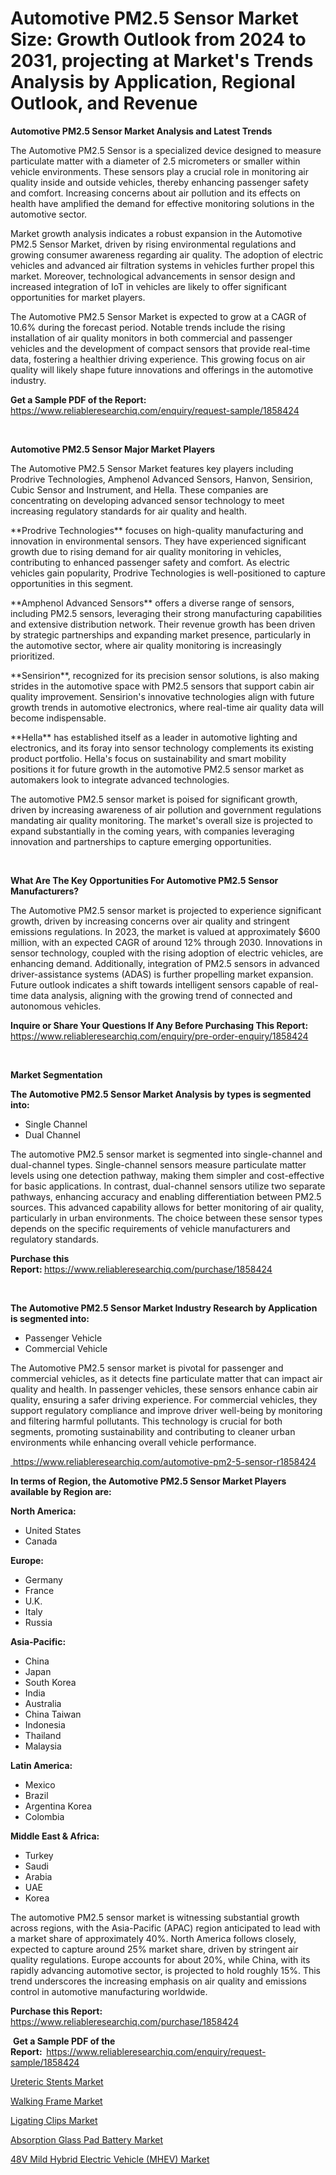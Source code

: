 <p><h1>Automotive PM2.5 Sensor Market Size: Growth Outlook from 2024 to 2031, projecting at Market's Trends Analysis by Application, Regional Outlook, and Revenue</h1></p><p><strong>Automotive PM2.5 Sensor Market Analysis and Latest Trends</strong></p>
<p><p>The Automotive PM2.5 Sensor is a specialized device designed to measure particulate matter with a diameter of 2.5 micrometers or smaller within vehicle environments. These sensors play a crucial role in monitoring air quality inside and outside vehicles, thereby enhancing passenger safety and comfort. Increasing concerns about air pollution and its effects on health have amplified the demand for effective monitoring solutions in the automotive sector.</p><p>Market growth analysis indicates a robust expansion in the Automotive PM2.5 Sensor Market, driven by rising environmental regulations and growing consumer awareness regarding air quality. The adoption of electric vehicles and advanced air filtration systems in vehicles further propel this market. Moreover, technological advancements in sensor design and increased integration of IoT in vehicles are likely to offer significant opportunities for market players.</p><p>The Automotive PM2.5 Sensor Market is expected to grow at a CAGR of 10.6% during the forecast period. Notable trends include the rising installation of air quality monitors in both commercial and passenger vehicles and the development of compact sensors that provide real-time data, fostering a healthier driving experience. This growing focus on air quality will likely shape future innovations and offerings in the automotive industry.</p></p>
<p><strong>Get a Sample PDF of the Report:&nbsp;</strong> <a href="https://www.reliableresearchiq.com/enquiry/request-sample/1858424?utm_campaign=1106&utm_medium=2&utm_source=Github&utm_content=ia&utm_term=04112024&utm_id=automotive-pm25-sensor">https://www.reliableresearchiq.com/enquiry/request-sample/1858424</a></p>
<p>&nbsp;</p>
<p><strong>Automotive PM2.5 Sensor Major Market Players</strong></p>
<p><p>The Automotive PM2.5 Sensor Market features key players including Prodrive Technologies, Amphenol Advanced Sensors, Hanvon, Sensirion, Cubic Sensor and Instrument, and Hella. These companies are concentrating on developing advanced sensor technology to meet increasing regulatory standards for air quality and health.</p><p>**Prodrive Technologies** focuses on high-quality manufacturing and innovation in environmental sensors. They have experienced significant growth due to rising demand for air quality monitoring in vehicles, contributing to enhanced passenger safety and comfort. As electric vehicles gain popularity, Prodrive Technologies is well-positioned to capture opportunities in this segment.</p><p>**Amphenol Advanced Sensors** offers a diverse range of sensors, including PM2.5 sensors, leveraging their strong manufacturing capabilities and extensive distribution network. Their revenue growth has been driven by strategic partnerships and expanding market presence, particularly in the automotive sector, where air quality monitoring is increasingly prioritized.</p><p>**Sensirion**, recognized for its precision sensor solutions, is also making strides in the automotive space with PM2.5 sensors that support cabin air quality improvement. Sensirion's innovative technologies align with future growth trends in automotive electronics, where real-time air quality data will become indispensable.</p><p>**Hella** has established itself as a leader in automotive lighting and electronics, and its foray into sensor technology complements its existing product portfolio. Hella's focus on sustainability and smart mobility positions it for future growth in the automotive PM2.5 sensor market as automakers look to integrate advanced technologies.</p><p>The automotive PM2.5 sensor market is poised for significant growth, driven by increasing awareness of air pollution and government regulations mandating air quality monitoring. The market's overall size is projected to expand substantially in the coming years, with companies leveraging innovation and partnerships to capture emerging opportunities.</p></p>
<p>&nbsp;</p>
<p><strong>What Are The Key Opportunities For Automotive PM2.5 Sensor Manufacturers?</strong></p>
<p><p>The Automotive PM2.5 sensor market is projected to experience significant growth, driven by increasing concerns over air quality and stringent emissions regulations. In 2023, the market is valued at approximately $600 million, with an expected CAGR of around 12% through 2030. Innovations in sensor technology, coupled with the rising adoption of electric vehicles, are enhancing demand. Additionally, integration of PM2.5 sensors in advanced driver-assistance systems (ADAS) is further propelling market expansion. Future outlook indicates a shift towards intelligent sensors capable of real-time data analysis, aligning with the growing trend of connected and autonomous vehicles.</p></p>
<p><strong>Inquire or Share Your Questions If Any Before Purchasing This Report:</strong> <a href="https://www.reliableresearchiq.com/enquiry/pre-order-enquiry/1858424?utm_campaign=1106&utm_medium=2&utm_source=Github&utm_content=ia&utm_term=04112024&utm_id=automotive-pm25-sensor">https://www.reliableresearchiq.com/enquiry/pre-order-enquiry/1858424</a></p>
<p>&nbsp;</p>
<p><strong>Market Segmentation</strong></p>
<p><strong>The Automotive PM2.5 Sensor Market Analysis by types is segmented into:</strong></p>
<p><ul><li>Single Channel</li><li>Dual Channel</li></ul></p>
<p><p>The automotive PM2.5 sensor market is segmented into single-channel and dual-channel types. Single-channel sensors measure particulate matter levels using one detection pathway, making them simpler and cost-effective for basic applications. In contrast, dual-channel sensors utilize two separate pathways, enhancing accuracy and enabling differentiation between PM2.5 sources. This advanced capability allows for better monitoring of air quality, particularly in urban environments. The choice between these sensor types depends on the specific requirements of vehicle manufacturers and regulatory standards.</p></p>
<p><strong>Purchase this Report:&nbsp;</strong><a href="https://www.reliableresearchiq.com/purchase/1858424?utm_campaign=1106&utm_medium=2&utm_source=Github&utm_content=ia&utm_term=04112024&utm_id=automotive-pm25-sensor">https://www.reliableresearchiq.com/purchase/1858424</a></p>
<p>&nbsp;</p>
<p><strong>The Automotive PM2.5 Sensor Market Industry Research by Application is segmented into:</strong></p>
<p><ul><li>Passenger Vehicle</li><li>Commercial Vehicle</li></ul></p>
<p><p>The Automotive PM2.5 sensor market is pivotal for passenger and commercial vehicles, as it detects fine particulate matter that can impact air quality and health. In passenger vehicles, these sensors enhance cabin air quality, ensuring a safer driving experience. For commercial vehicles, they support regulatory compliance and improve driver well-being by monitoring and filtering harmful pollutants. This technology is crucial for both segments, promoting sustainability and contributing to cleaner urban environments while enhancing overall vehicle performance.</p></p>
<p><a href="https://www.reliableresearchiq.com/automotive-pm2-5-sensor-r1858424?utm_campaign=1106&utm_medium=2&utm_source=Github&utm_content=ia&utm_term=04112024&utm_id=automotive-pm25-sensor">&nbsp;https://www.reliableresearchiq.com/automotive-pm2-5-sensor-r1858424</a></p>
<p><strong>In terms of Region, the Automotive PM2.5 Sensor Market Players available by Region are:</strong></p>
<p>
    <p> <strong> North America: </strong>
        <ul>
            <li>United States</li>
            <li>Canada</li>
        </ul>
        </p> 
    <p> <strong> Europe: </strong>
        <ul>
            <li>Germany</li>
            <li>France</li>
            <li>U.K.</li>
            <li>Italy</li>
            <li>Russia</li>
        </ul>
        </p> 
    <p> <strong> Asia-Pacific: </strong>
        <ul>
            <li>China</li>
            <li>Japan</li>
            <li>South Korea</li>
            <li>India</li>
            <li>Australia</li>
            <li>China Taiwan</li>
            <li>Indonesia</li>
            <li>Thailand</li>
            <li>Malaysia</li>
        </ul>
        </p> 
    <p> <strong> Latin America: </strong>
        <ul>
            <li>Mexico</li>
            <li>Brazil</li>
            <li>Argentina Korea</li>
            <li>Colombia</li>
        </ul>
        </p> 
    <p> <strong> Middle East & Africa: </strong>
        <ul>
            <li>Turkey</li>
            <li>Saudi</li>
            <li>Arabia</li>
            <li>UAE</li>
            <li>Korea</li>
        </ul>
    </p>
    </p>
<p><p>The automotive PM2.5 sensor market is witnessing substantial growth across regions, with the Asia-Pacific (APAC) region anticipated to lead with a market share of approximately 40%. North America follows closely, expected to capture around 25% market share, driven by stringent air quality regulations. Europe accounts for about 20%, while China, with its rapidly advancing automotive sector, is projected to hold roughly 15%. This trend underscores the increasing emphasis on air quality and emissions control in automotive manufacturing worldwide.</p></p>
<p><strong>Purchase this Report: </strong><a href="https://www.reliableresearchiq.com/purchase/1858424?utm_campaign=1106&utm_medium=2&utm_source=Github&utm_content=ia&utm_term=04112024&utm_id=automotive-pm25-sensor">https://www.reliableresearchiq.com/purchase/1858424</a></p>
<p>&nbsp;<strong>Get a Sample PDF of the Report:&nbsp;&nbsp;</strong><a href="https://www.reliableresearchiq.com/enquiry/request-sample/1858424?utm_campaign=1106&utm_medium=2&utm_source=Github&utm_content=ia&utm_term=04112024&utm_id=automotive-pm25-sensor">https://www.reliableresearchiq.com/enquiry/request-sample/1858424</a></p>
<p><strong></strong></p>
<p><p><a href="https://issuu.com/reportprime-2/docs/ureteric-stents-market-size-2030.pp_02ebcdf27d4bd6?utm_campaign=1106&utm_medium=2&utm_source=Github&utm_content=ia&utm_term=04112024&utm_id=automotive-pm25-sensor">Ureteric Stents Market</a></p><p><a href="https://issuu.com/reportprime-2/docs/walking-frame-market-size-2030.pptx_fa7f2cf240ded7?utm_campaign=1106&utm_medium=2&utm_source=Github&utm_content=ia&utm_term=04112024&utm_id=automotive-pm25-sensor">Walking Frame Market</a></p><p><a href="https://issuu.com/reportprime-2/docs/ligating-clips-market-size-2030.ppt_3b89d4ea649d7d?utm_campaign=1106&utm_medium=2&utm_source=Github&utm_content=ia&utm_term=04112024&utm_id=automotive-pm25-sensor">Ligating Clips Market</a></p><p><a href="https://github.com/hentonwytandusyl0/Market-Research-Report-List-1/blob/main/absorption-glass-pad-battery-market.md?utm_campaign=1106&utm_medium=2&utm_source=Github&utm_content=ia&utm_term=04112024&utm_id=automotive-pm25-sensor">Absorption Glass Pad Battery Market</a></p><p><a href="https://github.com/fratgqppizur/Market-Research-Report-List-1/blob/main/48v-mild-hybrid-electric-vehicle-mhev-market.md?utm_campaign=1106&utm_medium=2&utm_source=Github&utm_content=ia&utm_term=04112024&utm_id=automotive-pm25-sensor">48V Mild Hybrid Electric Vehicle (MHEV) Market</a></p></p>